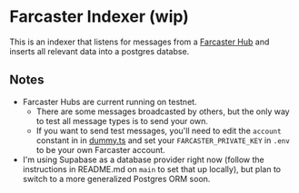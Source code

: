 # Farcaster Indexer (wip)

This is an indexer that listens for messages from a [Farcaster Hub](https://github.com/farcasterxyz/protocol#4-hubs) and inserts all relevant data into a postgres databse.

## Notes

- Farcaster Hubs are current running on testnet.
  - There are some messages broadcasted by others, but the only way to test all message types is to send your own.
  - If you want to send test messages, you'll need to edit the `account` constant in in [dummy.ts](src/helpers/dummy.ts) and set your `FARCASTER_PRIVATE_KEY` in `.env` to be your own Farcaster account.
- I'm using Supabase as a database provider right now (follow the instructions in README.md on `main` to set that up locally), but plan to switch to a more generalized Postgres ORM soon.
